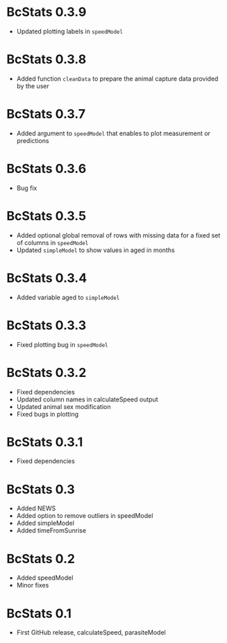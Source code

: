 # BcStats 0.3.9

* Updated plotting labels in `speedModel`


# BcStats 0.3.8

* Added function `cleanData` to prepare the animal capture data provided by the user


# BcStats 0.3.7

* Added argument to `speedModel` that enables to plot measurement or predictions

# BcStats 0.3.6

* Bug fix

# BcStats 0.3.5

* Added optional global removal of rows with missing data for a fixed set of columns in `speedModel`
* Updated `simpleModel` to show values in aged in months

# BcStats 0.3.4

* Added variable aged to `simpleModel`


# BcStats 0.3.3

* Fixed plotting bug in `speedModel`

# BcStats 0.3.2

* Fixed dependencies
* Updated column names in calculateSpeed output
* Updated animal sex modification
* Fixed bugs in plotting


# BcStats 0.3.1

* Fixed dependencies


# BcStats 0.3

* Added NEWS
* Added option to remove outliers in speedModel
* Added simpleModel
* Added timeFromSunrise


# BcStats 0.2

* Added speedModel
* Minor fixes


# BcStats 0.1

* First GitHub release, calculateSpeed, parasiteModel
